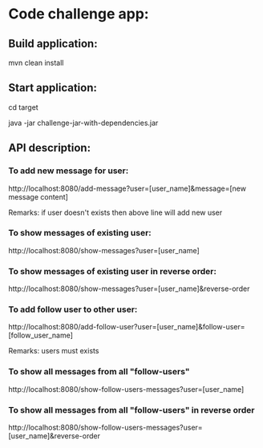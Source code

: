 
# Code challenge app: 

## Build application: 

mvn clean install

## Start application:
cd target

java -jar challenge-jar-with-dependencies.jar

## API description:
### To add new message for user:
http://localhost:8080/add-message?user=[user_name]&message=[new message content]

Remarks: if user doesn't exists then above line will add new user

### To show messages of existing user:
http://localhost:8080/show-messages?user=[user_name]


### To show messages of existing user in reverse order:
http://localhost:8080/show-messages?user=[user_name]&reverse-order


### To add follow user to other user:
http://localhost:8080/add-follow-user?user=[user_name]&follow-user=[follow_user_name]

Remarks: users must exists

### To show all messages from all "follow-users"
http://localhost:8080/show-follow-users-messages?user=[user_name]

### To show all messages from all "follow-users" in reverse order
http://localhost:8080/show-follow-users-messages?user=[user_name]&reverse-order
